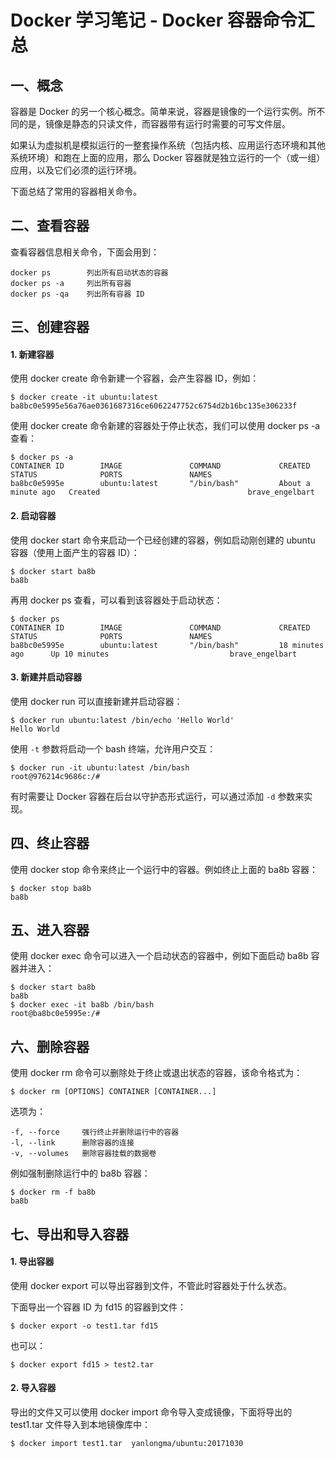 # Docker 学习笔记 - Docker 容器命令汇总


## 一、概念

容器是 Docker 的另一个核心概念。简单来说，容器是镜像的一个运行实例。所不同的是，镜像是静态的只读文件，而容器带有运行时需要的可写文件层。

如果认为虚拟机是模拟运行的一整套操作系统（包括内核、应用运行态环境和其他系统环境）和跑在上面的应用，那么 Docker 容器就是独立运行的一个（或一组）应用，以及它们必须的运行环境。

下面总结了常用的容器相关命令。


## 二、查看容器

查看容器信息相关命令，下面会用到：
```
docker ps        列出所有启动状态的容器
docker ps -a     列出所有容器
docker ps -qa    列出所有容器 ID
```


## 三、创建容器

#### 1. 新建容器

使用 docker create 命令新建一个容器，会产生容器 ID，例如：
```
$ docker create -it ubuntu:latest
ba8bc0e5995e56a76ae0361687316ce6062247752c6754d2b16bc135e306233f
```

使用 docker create 命令新建的容器处于停止状态，我们可以使用 docker ps -a 查看：
```
$ docker ps -a
CONTAINER ID        IMAGE               COMMAND             CREATED              STATUS              PORTS               NAMES
ba8bc0e5995e        ubuntu:latest       "/bin/bash"         About a minute ago   Created                                 brave_engelbart 
```

#### 2. 启动容器

使用 docker start 命令来启动一个已经创建的容器，例如启动刚创建的 ubuntu 容器（使用上面产生的容器 ID）：
```
$ docker start ba8b
ba8b
```

再用 docker ps 查看，可以看到该容器处于启动状态：
```
$ docker ps
CONTAINER ID        IMAGE               COMMAND             CREATED             STATUS              PORTS               NAMES
ba8bc0e5995e        ubuntu:latest       "/bin/bash"         18 minutes ago      Up 10 minutes                           brave_engelbart
```

#### 3. 新建并启动容器

使用 docker run 可以直接新建并启动容器：
```
$ docker run ubuntu:latest /bin/echo 'Hello World'
Hello World
```

使用 `-t` 参数将启动一个 bash 终端，允许用户交互：
```
$ docker run -it ubuntu:latest /bin/bash
root@976214c9686c:/#
```

有时需要让 Docker 容器在后台以守护态形式运行，可以通过添加 `-d` 参数来实现。


## 四、终止容器

使用 docker stop 命令来终止一个运行中的容器。例如终止上面的 ba8b 容器：
```
$ docker stop ba8b
ba8b
```


## 五、进入容器

使用 docker exec 命令可以进入一个启动状态的容器中，例如下面启动 ba8b 容器并进入：
```
$ docker start ba8b
ba8b
$ docker exec -it ba8b /bin/bash
root@ba8bc0e5995e:/# 
```


## 六、删除容器

使用 docker rm 命令可以删除处于终止或退出状态的容器，该命令格式为：
```
$ docker rm [OPTIONS] CONTAINER [CONTAINER...]
```

选项为：
```
-f, --force     强行终止并删除运行中的容器
-l, --link      删除容器的连接
-v, --volumes   删除容器挂载的数据卷
```

例如强制删除运行中的 ba8b 容器：
```
$ docker rm -f ba8b
ba8b
```


## 七、导出和导入容器

#### 1. 导出容器

使用 docker export 可以导出容器到文件，不管此时容器处于什么状态。

下面导出一个容器 ID 为 fd15 的容器到文件：
```
$ docker export -o test1.tar fd15
```

也可以：
```
$ docker export fd15 > test2.tar
```

#### 2. 导入容器

导出的文件又可以使用 docker import 命令导入变成镜像，下面将导出的 test1.tar 文件导入到本地镜像库中：
```
$ docker import test1.tar  yanlongma/ubuntu:20171030
```
